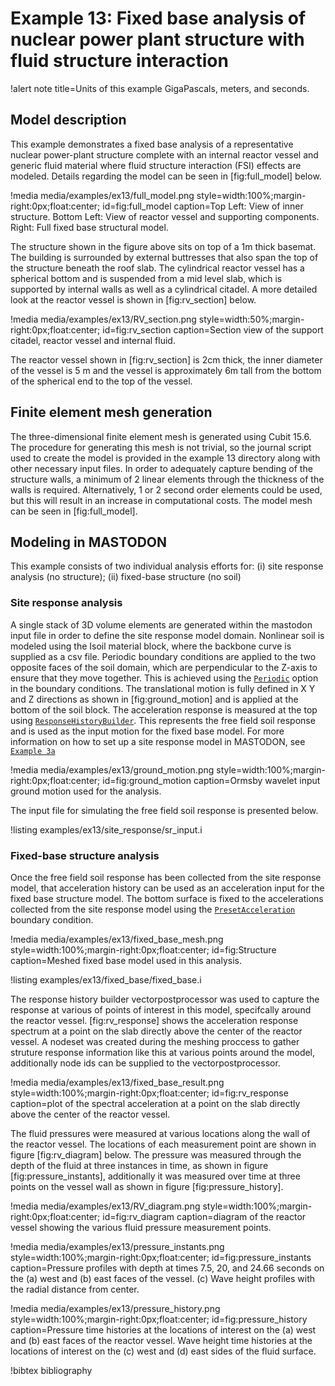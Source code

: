 # Example 13: Fixed base analysis of nuclear power plant structure with fluid structure interaction

!alert note title=Units of this example
GigaPascals, meters, and seconds.

## Model description

This example demonstrates a fixed base analysis of a representative nuclear power-plant structure complete with an internal reactor vessel and generic fluid material where fluid structure interaction (FSI) effects are modeled. Details regarding the model can be seen in [fig:full_model] below.

!media media/examples/ex13/full_model.png
       style=width:100%;margin-right:0px;float:center;
       id=fig:full_model
       caption=Top Left: View of inner structure. Bottom Left: View of reactor vessel and supporting components. Right: Full fixed base structural model.

The structure shown in the figure above sits on top of a 1m thick basemat. The building is surrounded by external buttresses that also span the top of the structure beneath the roof slab. The cylindrical reactor vessel has a spherical bottom and is suspended from a mid level slab, which is supported by internal walls as well as a cylindrical citadel. A more detailed look at the reactor vessel is shown in [fig:rv_section] below.

!media media/examples/ex13/RV_section.png
       style=width:50%;margin-right:0px;float:center;
       id=fig:rv_section
       caption=Section view of the support citadel, reactor vessel and internal fluid.

The reactor vessel shown in [fig:rv_section] is 2cm thick, the inner diameter of the vessel is 5 m and the vessel is approximately 6m tall from the bottom of the spherical end to the top of the vessel.

## Finite element mesh generation

The three-dimensional finite element mesh is generated using Cubit 15.6. The procedure for generating this mesh is not trivial, so the journal script used to create the model is provided in the example 13 directory along with other necessary input files. In order to adequately capture bending of the structure walls, a minimum of 2 linear elements through the thickness of the walls is required. Alternatively, 1 or 2 second order elements could be used, but this will result in an increase in computational costs. The model mesh can be seen in [fig:full_model].

## Modeling in MASTODON

This example consists of two individual analysis efforts for: (i) site response analysis (no structure); (ii) fixed-base structure (no soil)

### Site response analysis

A single stack of 3D volume elements are generated within the mastodon input file in order to define the site response model domain.  Nonlinear soil is modeled using the Isoil material block, where the backbone curve is supplied as a csv file. Periodic boundary conditions are applied to the two opposite faces of the soil domain, which are perpendicular to the Z-axis to ensure that they move together. This is achieved using the [`Periodic`](source/actions/AddPeriodicBCAction.md) option in the boundary conditions. The translational motion is fully defined in X Y and Z directions as shown in [fig:ground_motion] and is applied at the bottom of the soil block. The acceleration response is measured at the top using [`ResponseHistoryBuilder`](source/vectorpostprocessors/ResponseHistoryBuilder.md). This represents the free field soil response and is used as the input motion for the fixed base model. For more information on how to set up a site response model in MASTODON, see [`Example 3a`](examples/example3a.md)

!media media/examples/ex13/ground_motion.png
       style=width:100%;margin-right:0px;float:center;
       id=fig:ground_motion
       caption=Ormsby wavelet input ground motion used for the analysis.

The input file for simulating the free field soil response is presented below.

!listing examples/ex13/site_response/sr_input.i

### Fixed-base structure analysis

Once the free field soil response has been collected from the site response model, that acceleration history can be used as an acceleration input for the fixed base structure model. The bottom surface is fixed to the accelerations collected from the site response model using the [`PresetAcceleration`](source/bcs/PresetAcceleration.md) boundary condition.

!media media/examples/ex13/fixed_base_mesh.png
       style=width:100%;margin-right:0px;float:center;
       id=fig:Structure
       caption=Meshed fixed base model used in this analysis.

!listing examples/ex13/fixed_base/fixed_base.i

The response history builder vectorpostprocessor was used to capture the response at various of points of interest in this model, specifcally around the reactor vessel. [fig:rv_response] shows the acceleration response spectrum at a point on the slab directly above the center of the reactor vessel. A nodeset was created during the meshing proccess to gather struture response information like this at various points around the model, additionally node ids can be supplied to the vectorpostprocessor.

!media media/examples/ex13/fixed_base_result.png
       style=width:100%;margin-right:0px;float:center;
       id=fig:rv_response
       caption=plot of the spectral acceleration at a point on the slab directly above the center of the reactor vessel.

The fluid pressures were measured at various locations along the wall of the reactor vessel. The locations of each measurement point are shown in figure [fig:rv_diagram] below. The pressure was measured through the depth of the fluid at three instances in time, as shown in figure [fig:pressure_instants], additionally it was measured over time at three points on the vessel wall as shown in figure [fig:pressure_history].

!media media/examples/ex13/RV_diagram.png
       style=width:100%;margin-right:0px;float:center;
       id=fig:rv_diagram
       caption=diagram of the reactor vessel showing the various fluid pressure measurement points.

!media media/examples/ex13/pressure_instants.png
      style=width:100%;margin-right:0px;float:center;
      id=fig:pressure_instants
      caption=Pressure profiles with depth at times 7.5, 20, and 24.66 seconds on the (a) west and (b) east faces of the vessel. (c) Wave height profiles with the radial distance from center.

!media media/examples/ex13/pressure_history.png
       style=width:100%;margin-right:0px;float:center;
       id=fig:pressure_history
       caption=Pressure time histories at the locations of interest on the (a) west and (b) east faces of the reactor vessel. Wave height time histories at the locations of interest on the (c) west and (d) east sides of the fluid surface.

!bibtex bibliography
